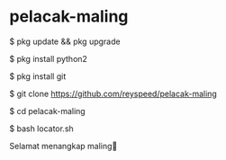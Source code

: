 # pelacak-maling

$ pkg update && pkg upgrade

$ pkg install python2

$ pkg install git

$ git clone https://github.com/reyspeed/pelacak-maling

$ cd pelacak-maling


$ bash locator.sh



Selamat menangkap maling🖕
